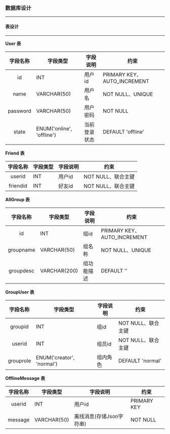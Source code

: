### 数据库设计

------

#### 表设计

------

**User 表**

| 字段名称 | 字段类型                  | 字段说明     | 约束                        |
| :------: | ------------------------- | ------------ | --------------------------- |
|    id    | INT                       | 用户id       | PRIMARY KEY、AUTO_INCREMENT |
|   name   | VARCHAR(50)               | 用户名       | NOT NULL、UNIQUE            |
| password | VARCHAR(50)               | 用户密码     | NOT NULL                    |
|  state   | ENUM('online', 'offline') | 当前登录状态 | DEFAULT 'offline'           |

**Friend 表**

| 字段名称 | 字段类型 | 字段说明 | 约束               |
| :------: | -------- | -------- | ------------------ |
|  userid  | INT      | 用户id   | NOT NULL、联合主键 |
| friendid | INT      | 好友id   | NOT NULL、联合主键 |

**AllGroup 表**

| 字段名称  | 字段类型     | 字段说明   | 约束                        |
| :-------: | ------------ | ---------- | --------------------------- |
|    id     | INT          | 组id       | PRIMARY KEY、AUTO_INCREMENT |
| groupname | VARCHAR(50)  | 组名称     | NOT NULL、UNIQUE            |
| groupdesc | VARCHAR(200) | 组功能描述 | DEFAULT ''                  |

**GroupUser 表**

| 字段名称  | 字段类型                  | 字段说明 | 约束               |
| :-------: | ------------------------- | -------- | ------------------ |
|  groupid  | INT                       | 组id     | NOT NULL、联合主键 |
|  userid   | INT                       | 组员id   | NOT NULL、联合主键 |
| grouprole | ENUM('creator', 'normal') | 组内角色 | DEFAULT 'normal'   |

**OfflineMessage 表**

| 字段名称 | 字段类型    | 字段说明                 | 约束        |
| :------: | ----------- | ------------------------ | ----------- |
|  userid  | INT         | 用户id                   | PRIMARY KEY |
| message  | VARCHAR(50) | 离线消息(存储Json字符串) | NOT NULL    |

